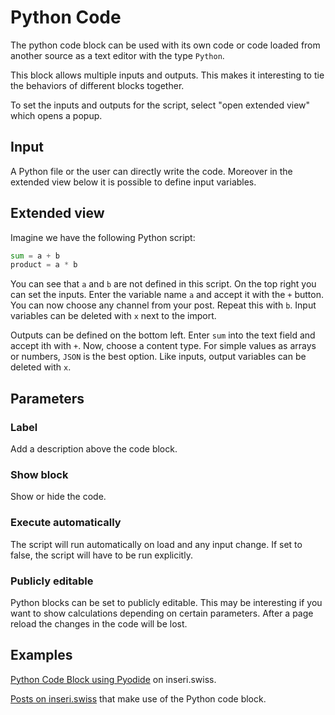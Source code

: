 # Python Code

The python code block can be used with its own code or code loaded from another source as a text editor with the type `Python`.

This block allows multiple inputs and outputs. This makes it interesting to tie the behaviors of different blocks together.

To set the inputs and outputs for the script, select "open extended view" which opens a popup.

## Input

A Python file or the user can directly write the code.
Moreover in the extended view below it is possible to define input variables.

## Extended view

Imagine we have the following Python script:

```python
sum = a + b
product = a * b
```

You can see that `a` and `b` are not defined in this script.
On the top right you can set the inputs. Enter the variable name `a` and accept it with the `+` button. You can now choose any channel from your post. Repeat this with `b`. Input variables can be deleted with `x` next to the import.

Outputs can be defined on the bottom left. Enter `sum` into the text field and accept ith with `+`. Now, choose a content type. For simple values as arrays or numbers, `JSON` is the best option.
Like inputs, output variables can be deleted with `x`.

## Parameters

### Label

Add a description above the code block.

### Show block

Show or hide the code.

### Execute automatically

The script will run automatically on load and any input change. If set to false, the script will have to be run explicitly.

### Publicly editable

Python blocks can be set to publicly editable. This may be interesting if you want to show calculations depending on certain parameters.
After a page reload the changes in the code will be lost.

## Examples

[Python Code Block using Pyodide](https://inseri.swiss/2023/02/python-code-block-using-pyodide/) on inseri.swiss.

[Posts on inseri.swiss](https://inseri.swiss/tag/python-code/) that make use of the Python code block.
